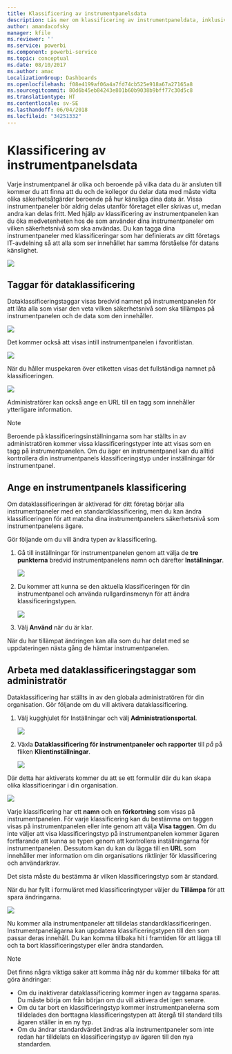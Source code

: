 ```yaml
---
title: Klassificering av instrumentpanelsdata
description: Läs mer om klassificering av instrumentpaneldata, inklusive hur en administratör ska ställa in den och hur instrumentpanelens ägare kan ändra klassificeringen.
author: amandacofsky
manager: kfile
ms.reviewer: ''
ms.service: powerbi
ms.component: powerbi-service
ms.topic: conceptual
ms.date: 08/10/2017
ms.author: amac
LocalizationGroup: Dashboards
ms.openlocfilehash: f08e4199af06a4a7fd74cb525e918a67a27165a8
ms.sourcegitcommit: 80d6b45eb84243e801b60b9038b9bff77c30d5c8
ms.translationtype: HT
ms.contentlocale: sv-SE
ms.lasthandoff: 06/04/2018
ms.locfileid: "34251332"
---
```

# <a name="dashboard-data-classification"></a>Klassificering av instrumentpanelsdata
Varje instrumentpanel är olika och beroende på vilka data du är ansluten till kommer du att finna att du och de kollegor du delar data med måste vidta olika säkerhetsåtgärder beroende på hur känsliga dina data är. Vissa instrumentpaneler bör aldrig delas utanför företaget eller skrivas ut, medan andra kan delas fritt. Med hjälp av klassificering av instrumentpanelen kan du öka medvetenheten hos de som använder dina instrumentpaneler om vilken säkerhetsnivå som ska användas. Du kan tagga dina instrumentpaneler med klassificeringar som har definierats av ditt företags IT-avdelning så att alla som ser innehållet har samma förståelse för datans känslighet.

![](media/service-data-classification/dashboard_tagged_as_hbi.png)

## <a name="data-classification-tags"></a>Taggar för dataklassificering
Dataklassificeringstaggar visas bredvid namnet på instrumentpanelen för att låta alla som visar den veta vilken säkerhetsnivå som ska tillämpas på instrumentpanelen och de data som den innehåller.

![](media/service-data-classification/tag_next_to_title.png)

Det kommer också att visas intill instrumentpanelen i favoritlistan.

![](media/service-data-classification/tag_on_dashboard_tile.png)

När du håller muspekaren över etiketten visas det fullständiga namnet på klassificeringen.

![](media/service-data-classification/tag_tooltip.png)

Administratörer kan också ange en URL till en tagg som innehåller ytterligare information.

> [!NOTE]
> Beroende på klassificeringsinställningarna som har ställts in av administratören kommer vissa klassificeringstyper inte att visas som en tagg på instrumentpanelen. Om du äger en instrumentpanel kan du alltid kontrollera din instrumentpanels klassificeringstyp under inställningar för instrumentpanel.
> 
> 

## <a name="setting-a-dashboards-classification"></a>Ange en instrumentpanels klassificering
Om dataklassificeringen är aktiverad för ditt företag börjar alla instrumentpaneler med en standardklassificering, men du kan ändra klassificeringen för att matcha dina instrumentpanelers säkerhetsnivå som instrumentpanelens ägare.

Gör följande om du vill ändra typen av klassificering.

1. Gå till inställningar för instrumentpanelen genom att välja de **tre punkterna** bredvid instrumentpanelens namn och därefter **Inställningar**.
   
    ![](media/service-data-classification/dashboard_settings.png)
2. Du kommer att kunna se den aktuella klassificeringen för din instrumentpanel och använda rullgardinsmenyn för att ändra klassificeringstypen.
   
    ![](media/service-data-classification/classification_setting_dropdown.png)
3. Välj **Använd** när du är klar.

När du har tillämpat ändringen kan alla som du har delat med se uppdateringen nästa gång de hämtar instrumentpanelen.

## <a name="working-with-data-classification-tags-as-an-admin"></a>Arbeta med dataklassificeringstaggar som administratör
Dataklassificering har ställts in av den globala administratören för din organisation. Gör följande om du vill aktivera dataklassificering.

1. Välj kugghjulet för Inställningar och välj **Administrationsportal**.
   
    ![](media/service-data-classification/admin_portal_in_settings.png)
2. Växla **Dataklassificering för instrumentpaneler och rapporter** till *på* på fliken **Klientinställningar**.
   
    ![](media/service-data-classification/data_classification_switch_location.png)

Där detta har aktiverats kommer du att se ett formulär där du kan skapa olika klassificeringar i din organisation.

![](media/service-data-classification/blank_classification_form.png)

Varje klassificering har ett **namn** och en **förkortning** som visas på instrumentpanelen. För varje klassificering kan du bestämma om taggen visas på instrumentpanelen eller inte genom att välja **Visa taggen**. Om du inte väljer att visa klassificeringstyp på instrumentpanelen kommer ägaren fortfarande att kunna se typen genom att kontrollera inställningarna för instrumentpanelen. Dessutom kan du kan du lägga till en **URL** som innehåller mer information om din organisations riktlinjer för klassificering och användarkrav.  

Det sista måste du bestämma är vilken klassificeringstyp som är standard.  

När du har fyllt i formuläret med klassificeringtyper väljer du **Tillämpa** för att spara ändringarna.

![](media/service-data-classification/filled_in_classification_form.png)

Nu kommer alla instrumentpaneler att tilldelas standardklassificeringen. Instrumentpanelägarna kan uppdatera klassificeringstypen till den som passar deras innehåll. Du kan komma tillbaka hit i framtiden för att lägga till och ta bort klassificeringstyper eller ändra standarden.  

> [!NOTE]
> Det finns några viktiga saker att komma ihåg när du kommer tillbaka för att göra ändringar:
> 
> * Om du inaktiverar dataklassificering kommer ingen av taggarna sparas. Du måste börja om från början om du vill aktivera det igen senare.  
> * Om du tar bort en klassificeringstyp kommer instrumentpanelerna som tilldelades den borttagna klassificeringstypen att återgå till standard tills ägaren ställer in en ny typ.  
> * Om du ändrar standardvärdet ändras alla instrumentpaneler som inte redan har tilldelats en klassificeringstyp av ägaren till den nya standarden.
> 
> 

